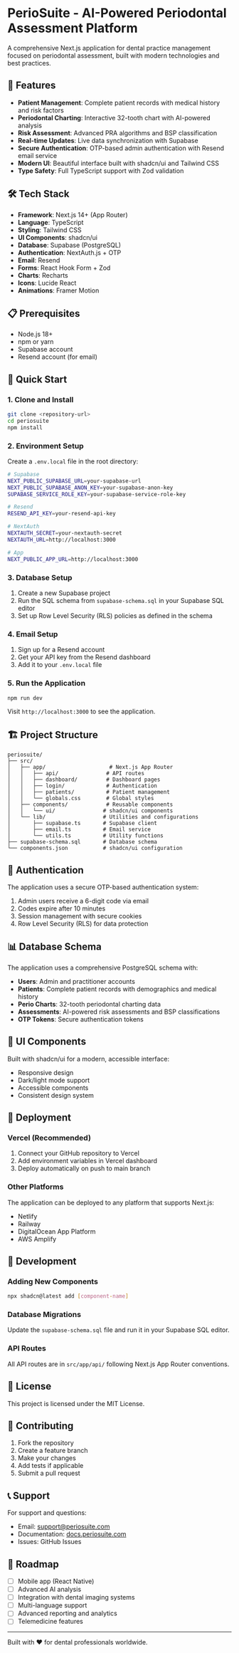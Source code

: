 # PerioSuite - AI-Powered Periodontal Assessment Platform

A comprehensive Next.js application for dental practice management focused on periodontal assessment, built with modern technologies and best practices.

## 🚀 Features

- **Patient Management**: Complete patient records with medical history and risk factors
- **Periodontal Charting**: Interactive 32-tooth chart with AI-powered analysis
- **Risk Assessment**: Advanced PRA algorithms and BSP classification
- **Real-time Updates**: Live data synchronization with Supabase
- **Secure Authentication**: OTP-based admin authentication with Resend email service
- **Modern UI**: Beautiful interface built with shadcn/ui and Tailwind CSS
- **Type Safety**: Full TypeScript support with Zod validation

## 🛠️ Tech Stack

- **Framework**: Next.js 14+ (App Router)
- **Language**: TypeScript
- **Styling**: Tailwind CSS
- **UI Components**: shadcn/ui
- **Database**: Supabase (PostgreSQL)
- **Authentication**: NextAuth.js + OTP
- **Email**: Resend
- **Forms**: React Hook Form + Zod
- **Charts**: Recharts
- **Icons**: Lucide React
- **Animations**: Framer Motion

## 📋 Prerequisites

- Node.js 18+ 
- npm or yarn
- Supabase account
- Resend account (for email)

## 🚀 Quick Start

### 1. Clone and Install

```bash
git clone <repository-url>
cd periosuite
npm install
```

### 2. Environment Setup

Create a `.env.local` file in the root directory:

```bash
# Supabase
NEXT_PUBLIC_SUPABASE_URL=your-supabase-url
NEXT_PUBLIC_SUPABASE_ANON_KEY=your-supabase-anon-key
SUPABASE_SERVICE_ROLE_KEY=your-supabase-service-role-key

# Resend
RESEND_API_KEY=your-resend-api-key

# NextAuth
NEXTAUTH_SECRET=your-nextauth-secret
NEXTAUTH_URL=http://localhost:3000

# App
NEXT_PUBLIC_APP_URL=http://localhost:3000
```

### 3. Database Setup

1. Create a new Supabase project
2. Run the SQL schema from `supabase-schema.sql` in your Supabase SQL editor
3. Set up Row Level Security (RLS) policies as defined in the schema

### 4. Email Setup

1. Sign up for a Resend account
2. Get your API key from the Resend dashboard
3. Add it to your `.env.local` file

### 5. Run the Application

```bash
npm run dev
```

Visit `http://localhost:3000` to see the application.

## 🏗️ Project Structure

```
periosuite/
├── src/
│   ├── app/                    # Next.js App Router
│   │   ├── api/               # API routes
│   │   ├── dashboard/         # Dashboard pages
│   │   ├── login/             # Authentication
│   │   ├── patients/          # Patient management
│   │   └── globals.css        # Global styles
│   ├── components/            # Reusable components
│   │   └── ui/               # shadcn/ui components
│   └── lib/                  # Utilities and configurations
│       ├── supabase.ts       # Supabase client
│       ├── email.ts          # Email service
│       └── utils.ts          # Utility functions
├── supabase-schema.sql       # Database schema
└── components.json           # shadcn/ui configuration
```

## 🔐 Authentication

The application uses a secure OTP-based authentication system:

1. Admin users receive a 6-digit code via email
2. Codes expire after 10 minutes
3. Session management with secure cookies
4. Row Level Security (RLS) for data protection

## 📊 Database Schema

The application uses a comprehensive PostgreSQL schema with:

- **Users**: Admin and practitioner accounts
- **Patients**: Complete patient records with demographics and medical history
- **Perio Charts**: 32-tooth periodontal charting data
- **Assessments**: AI-powered risk assessments and BSP classifications
- **OTP Tokens**: Secure authentication tokens

## 🎨 UI Components

Built with shadcn/ui for a modern, accessible interface:

- Responsive design
- Dark/light mode support
- Accessible components
- Consistent design system

## 🚀 Deployment

### Vercel (Recommended)

1. Connect your GitHub repository to Vercel
2. Add environment variables in Vercel dashboard
3. Deploy automatically on push to main branch

### Other Platforms

The application can be deployed to any platform that supports Next.js:

- Netlify
- Railway
- DigitalOcean App Platform
- AWS Amplify

## 🔧 Development

### Adding New Components

```bash
npx shadcn@latest add [component-name]
```

### Database Migrations

Update the `supabase-schema.sql` file and run it in your Supabase SQL editor.

### API Routes

All API routes are in `src/app/api/` following Next.js App Router conventions.

## 📝 License

This project is licensed under the MIT License.

## 🤝 Contributing

1. Fork the repository
2. Create a feature branch
3. Make your changes
4. Add tests if applicable
5. Submit a pull request

## 📞 Support

For support and questions:

- Email: support@periosuite.com
- Documentation: [docs.periosuite.com](https://docs.periosuite.com)
- Issues: GitHub Issues

## 🔮 Roadmap

- [ ] Mobile app (React Native)
- [ ] Advanced AI analysis
- [ ] Integration with dental imaging systems
- [ ] Multi-language support
- [ ] Advanced reporting and analytics
- [ ] Telemedicine features

---

Built with ❤️ for dental professionals worldwide.